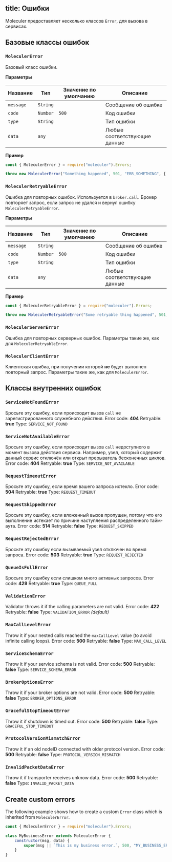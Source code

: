 title: Ошибки
---
Moleculer предоставляет несколько классов `Error`, для вызова в сервисах.

## Базовые классы ошибок

### `MoleculerError`
Базовый класс ошибки.

**Параметры**

| Название  | Тип      | Значение по умолчанию | Описание                     |
| --------- | -------- | --------------------- | ---------------------------- |
| `message` | `String` |                       | Сообщение об ошибке          |
| `code`    | `Number` | `500`                 | Код ошибки                   |
| `type`    | `String` |                       | Тип ошибки                   |
| `data`    | `any`    |                       | Любые соответствующие данные |

**Пример**
```js
const { MoleculerError } = require("moleculer").Errors;

throw new MoleculerError("Something happened", 501, "ERR_SOMETHING", { a: 5, nodeID: "node-666" });
```

### `MoleculerRetryableError`
Ошибка для повторных ошибок. Используется в `broker.call`. Брокер повторяет запрос, если запрос не удался и вернул ошибку `MoleculerRetryableError`.

**Параметры**

| Название  | Тип      | Значение по умолчанию | Описание                     |
| --------- | -------- | --------------------- | ---------------------------- |
| `message` | `String` |                       | Сообщение об ошибке          |
| `code`    | `Number` | `500`                 | Код ошибки                   |
| `type`    | `String` |                       | Тип ошибки                   |
| `data`    | `any`    |                       | Любые соответствующие данные |

**Пример**
```js
const { MoleculerRetryableError } = require("moleculer").Errors;

throw new MoleculerRetryableError("Some retryable thing happened", 501, "ERR_SOMETHING", { a: 5, nodeID: "node-666" });
```

### `MoleculerServerError`
Ошибка для повторных серверных ошибок. Параметры такие же, как для `MoleculerRetryableError`.


### `MoleculerClientError`
Клиентская ошибка, при получении которой **не** будет выполнен повторный запрос. Параметры такие же, как для `MoleculerError`.

## Классы внутренних ошибок

### `ServiceNotFoundError`
Бросьте эту ошибку, если происходит вызов `call` не зарегистрированного служебного действия. Error code: **404** Retryable: **true** Type: `SERVICE_NOT_FOUND`

### `ServiceNotAvailableError`
Бросьте эту ошибку, если происходит вызов `call` недоступного в момент вызова действия сервиса. Например, узел, который содержит данный сервис отключён или открыт прерыватель бесконечных циклов. Error code: **404** Retryable: **true** Type: `SERVICE_NOT_AVAILABLE`


### `RequestTimeoutError`
Бросьте эту ошибку, если время вашего запроса истекло. Error code: **504** Retryable: **true** Type: `REQUEST_TIMEOUT`

### `RequestSkippedError`
Бросьте эту ошибку, если вложенный вызов пропущен, потому что его выполнение истекает по причине наступления распределенного тайм-аута. Error code: **514** Retryable: **false** Type: `REQUEST_SKIPPED`

### `RequestRejectedError`
Бросьте эту ошибку если вызываемый узел отключен во время запроса. Error code: **503** Retryable: **true** Type: `REQUEST_REJECTED`

### `QueueIsFullError`
Бросьте эту ошибку если слишком много активных запросов. Error code: **429** Retryable: **true** Type: `QUEUE_FULL`

### `ValidationError`
Validator throws it if the calling parameters are not valid. Error code: **422** Retryable: **false** Type: `VALIDATION_ERROR` _(default)_

### `MaxCallLevelError`
Throw it if your nested calls reached the `maxCallLevel` value (to avoid infinite calling loops). Error code: **500** Retryable: **false** Type: `MAX_CALL_LEVEL`

### `ServiceSchemaError`
Throw it if your service schema is not valid. Error code: **500** Retryable: **false** Type: `SERVICE_SCHEMA_ERROR`

### `BrokerOptionsError`
Throw it if your broker options are not valid. Error code: **500** Retryable: **false** Type: `BROKER_OPTIONS_ERROR`

### `GracefulStopTimeoutError`
Throw it if shutdown is timed out. Error code: **500** Retryable: **false** Type: `GRACEFUL_STOP_TIMEOUT`

### `ProtocolVersionMismatchError`
Throw it if an old nodeID connected with older protocol version. Error code: **500** Retryable: **false** Type: `PROTOCOL_VERSION_MISMATCH`

### `InvalidPacketDataError`
Throw it if transporter receives unknow data. Error code: **500** Retryable: **false** Type: `INVALID_PACKET_DATA`

## Create custom errors
The following example shows how to create a custom `Error` class which is inherited from `MoleculerError`.

```js
const { MoleculerError } = require("moleculer").Errors;

class MyBusinessError extends MoleculerError {
    constructor(msg, data) {
        super(msg || `This is my business error.`, 500, "MY_BUSINESS_ERROR", data);
    }
}
```